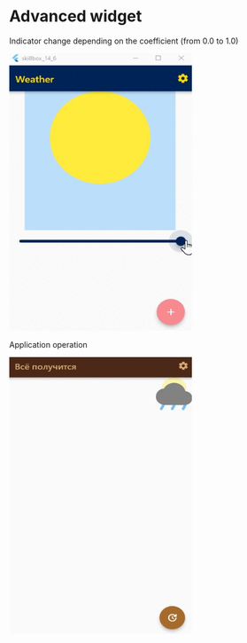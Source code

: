 # Advanced widget

Indicator change depending on the coefficient (from 0.0 to 1.0)

<img src="assets\screenshots\changing_weather_indicator.gif" width="330" height="500">

Application operation


<img src="assets\screenshots\done_main_tasks.gif" width="330" height="500">

